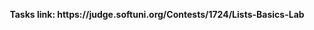 <p align="center">
  <b>Tasks link: https://judge.softuni.org/Contests/1724/Lists-Basics-Lab</b><br>
</p>
